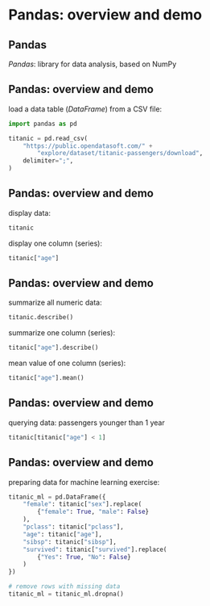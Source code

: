# Pandas: overview and demo

## Pandas

_Pandas_: library for data analysis, based on NumPy

## Pandas: overview and demo

load a data table (_DataFrame_) from a CSV file:

```py
import pandas as pd

titanic = pd.read_csv(
    "https://public.opendatasoft.com/" +
        "explore/dataset/titanic-passengers/download",
    delimiter=";",
)
```

## Pandas: overview and demo

display data:

```py
titanic
```

display one column (series):

```py
titanic["age"]
```

## Pandas: overview and demo

summarize all numeric data:

```py
titanic.describe()
```

summarize one column (series):

```py
titanic["age"].describe()
```

mean value of one column (series):

```py
titanic["age"].mean()
```

## Pandas: overview and demo

querying data: passengers younger than 1 year

```py
titanic[titanic["age"] < 1]
```

## Pandas: overview and demo

preparing data for machine learning exercise:

```py
titanic_ml = pd.DataFrame({
    "female": titanic["sex"].replace(
        {"female": True, "male": False}
    ),
    "pclass": titanic["pclass"],
    "age": titanic["age"],
    "sibsp": titanic["sibsp"],
    "survived": titanic["survived"].replace(
        {"Yes": True, "No": False}
    )
})

# remove rows with missing data
titanic_ml = titanic_ml.dropna()
```
